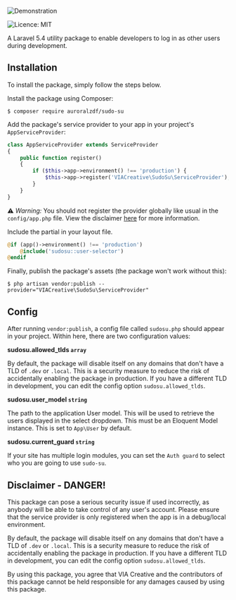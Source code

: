 ![Demonstration](https://d78vgg4relhwk.cloudfront.net/sudo-su.gif)

![Licence: MIT](https://img.shields.io/badge/License-MIT-yellow.svg)

A Laravel 5.4 utility package to enable developers to log in as other users during development.


## Installation
To install the package, simply follow the steps below.

Install the package using Composer:

```
$ composer require auroralzdf/sudo-su
```

Add the package's service provider to your app in your project's `AppServiceProvider`:

```php
class AppServiceProvider extends ServiceProvider
{
    public function register()
    {
        if ($this->app->environment() !== 'production') {
            $this->app->register('VIACreative\SudoSu\ServiceProvider');
        }
    }
}
```

⚠️  *Warning:* You should not register the provider globally like usual in the `config/app.php` file. View the disclaimer [here](#disclaimer---danger) for more information.

Include the partial in your layout file.

```php
@if (app()->environment() !== 'production')
    @include('sudosu::user-selector')
@endif
```

Finally, publish the package's assets (the package won't work without this):

```
$ php artisan vendor:publish --provider="VIACreative\SudoSu\ServiceProvider"
```

## Config
After running `vendor:publish`, a config file called `sudosu.php` should appear in your project. Within here, there are two configuration values:

**sudosu.allowed_tlds `array`**

By default, the package will disable itself on any domains that don't have a TLD of `.dev` or `.local`. This is a security measure to reduce the risk of accidentally enabling the package in production. If you have a different TLD in development, you can edit the config option `sudosu.allowed_tlds`.

**sudosu.user_model `string`**

The path to the application User model. This will be used to retrieve the users displayed in the select dropdown. This must be an Eloquent Model instance. This is set to `App\User` by default.

**sudosu.current_guard `string`**

If your site has multiple login modules, you can set the `Auth guard` to select who you are going to use `sudo-su`.


## Disclaimer - DANGER!
This package can pose a serious security issue if used incorrectly, as anybody will be able to take control of any user's account. Please ensure that the service provider is only registered when the app is in a debug/local environment.

By default, the package will disable itself on any domains that don't have a TLD of `.dev` or `.local`. This is a security measure to reduce the risk of accidentally enabling the package in production. If you have a different TLD in development, you can edit the config option `sudosu.allowed_tlds`.

By using this package, you agree that VIA Creative and the contributors of this package cannot be held responsible for any damages caused by using this package.
